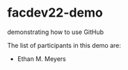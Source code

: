 # facdev22-demo
demonstrating how to use GitHub

The list of participants in this demo are:

- Ethan M. Meyers


